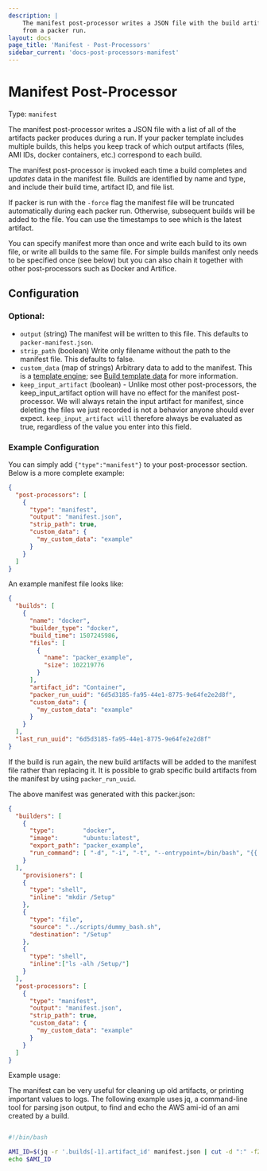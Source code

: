 ```yaml
---
description: |
    The manifest post-processor writes a JSON file with the build artifacts and IDs
    from a packer run.
layout: docs
page_title: 'Manifest - Post-Processors'
sidebar_current: 'docs-post-processors-manifest'
---
```


# Manifest Post-Processor

Type: `manifest`

The manifest post-processor writes a JSON file with a list of all of the
artifacts packer produces during a run. If your packer template includes
multiple builds, this helps you keep track of which output artifacts (files,
AMI IDs, docker containers, etc.) correspond to each build.

The manifest post-processor is invoked each time a build completes and
*updates* data in the manifest file. Builds are identified by name and type,
and include their build time, artifact ID, and file list.

If packer is run with the `-force` flag the manifest file will be truncated
automatically during each packer run. Otherwise, subsequent builds will be
added to the file. You can use the timestamps to see which is the latest
artifact.

You can specify manifest more than once and write each build to its own file,
or write all builds to the same file. For simple builds manifest only needs to
be specified once (see below) but you can also chain it together with other
post-processors such as Docker and Artifice.

## Configuration

### Optional:

-   `output` (string) The manifest will be written to this file. This defaults
    to `packer-manifest.json`.
-   `strip_path` (boolean) Write only filename without the path to the manifest
    file. This defaults to false.
-   `custom_data` (map of strings) Arbitrary data to add to the manifest. This
    is a [template engine](/docs/templates/engine.html); see
    [Build template data](#build-template-data) for more information.
-   `keep_input_artifact` (boolean) - Unlike most other post-processors, the
    keep_input_artifact option will have no effect for the manifest
    post-processor. We will always retain the input artifact for manifest,
    since deleting the files we just recorded is not a behavior anyone should
    ever expect. `keep_input_artifact will` therefore always be evaluated as
    true, regardless of the value you enter into this field.

### Example Configuration

You can simply add `{"type":"manifest"}` to your post-processor section. Below
is a more complete example:

``` json
{
  "post-processors": [
    {
      "type": "manifest",
      "output": "manifest.json",
      "strip_path": true,
      "custom_data": {
        "my_custom_data": "example"
      }
    }
  ]
}
```

An example manifest file looks like:

``` json
{
  "builds": [
    {
      "name": "docker",
      "builder_type": "docker",
      "build_time": 1507245986,
      "files": [
        {
          "name": "packer_example",
          "size": 102219776
        }
      ],
      "artifact_id": "Container",
      "packer_run_uuid": "6d5d3185-fa95-44e1-8775-9e64fe2e2d8f",
      "custom_data": {
        "my_custom_data": "example"
      }
    }
  ],
  "last_run_uuid": "6d5d3185-fa95-44e1-8775-9e64fe2e2d8f"
}
```

If the build is run again, the new build artifacts will be added to the
manifest file rather than replacing it. It is possible to grab specific build
artifacts from the manifest by using `packer_run_uuid`.

The above manifest was generated with this packer.json:

``` json
{
  "builders": [
    {
      "type":        "docker",
      "image":       "ubuntu:latest",
      "export_path": "packer_example",
      "run_command": [ "-d", "-i", "-t", "--entrypoint=/bin/bash", "{{.Image}}" ]
    }
  ],
    "provisioners": [
    {
      "type": "shell",
      "inline": "mkdir /Setup"
    },
    {
      "type": "file",
      "source": "../scripts/dummy_bash.sh",
      "destination": "/Setup"
    },
    {
      "type": "shell",
      "inline":["ls -alh /Setup/"]
    }
  ],
  "post-processors": [
    {
      "type": "manifest",
      "output": "manifest.json",
      "strip_path": true,
      "custom_data": {
        "my_custom_data": "example"
      }
    }
  ]
}
```

Example usage:

The manifest can be very useful for cleaning up old artifacts, or printing
important values to logs. The following example uses jq, a command-line tool for
parsing json output, to find and echo the AWS ami-id of an ami created by a
build.

``` bash

#!/bin/bash

AMI_ID=$(jq -r '.builds[-1].artifact_id' manifest.json | cut -d ":" -f2)
echo $AMI_ID

```

